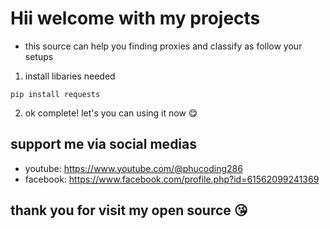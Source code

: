 # Hii welcome with my projects
- this source can help you finding proxies and classify as follow your setups
1. install libaries needed
```
pip install requests
```
2. ok complete! let's you can using it now 😋

## support me via social medias
- youtube: https://www.youtube.com/@phucoding286
- facebook: https://www.facebook.com/profile.php?id=61562099241369

## thank you for visit my open source 😘
